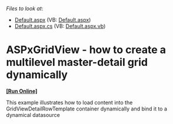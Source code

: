 <!-- default file list -->
*Files to look at*:

* [Default.aspx](./CS/Default.aspx) (VB: [Default.aspx](./VB/Default.aspx))
* [Default.aspx.cs](./CS/Default.aspx.cs) (VB: [Default.aspx.vb](./VB/Default.aspx.vb))
<!-- default file list end -->
# ASPxGridView - how to create a multilevel master-detail grid dynamically
<!-- run online -->
**[[Run Online]](https://codecentral.devexpress.com/e2546/)**
<!-- run online end -->


<p>This example illustrates how to load content into the GridViewDetailRowTemplate container dynamically and bind it to a dynamical datasource</p>

<br/>


